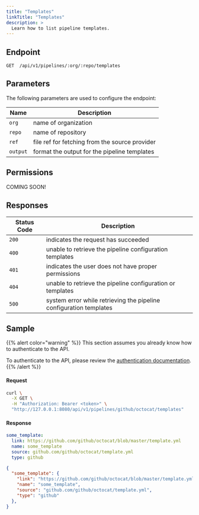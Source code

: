 ```yaml
---
title: "Templates"
linkTitle: "Templates"
description: >
  Learn how to list pipeline templates.
---
```


## Endpoint

```
GET  /api/v1/pipelines/:org/:repo/templates
```

## Parameters

The following parameters are used to configure the endpoint:

| Name   | Description          |
| ------ | -------------------- |
| `org`  | name of organization |
| `repo` | name of repository   |
| `ref`   | file ref for fetching from the source provider   |
| `output`   | format the output for the pipeline templates    |

## Permissions

COMING SOON!

## Responses

| Status Code | Description                                         |
| ----------- | --------------------------------------------------- |
| `200`       | indicates the request has succeeded                 |
| `400`       | unable to retrieve the pipeline configuration templates |
| `401`       | indicates the user does not have proper permissions |
| `404`       | unable to retrieve the pipeline configuration or templates |
| `500`       | system error while retrieving the pipeline configuration templates |

## Sample

{{% alert color="warning" %}}
This section assumes you already know how to authenticate to the API.

To authenticate to the API, please review the [authentication documentation](/docs/reference/api/authentication/).
{{% /alert %}}

#### Request

```sh
curl \
  -X GET \
  -H "Authorization: Bearer <token>" \
  "http://127.0.0.1:8080/api/v1/pipelines/github/octocat/templates"
```

#### Response

```yaml
some_template:
  link: https://github.com/github/octocat/blob/master/template.yml
  name: some_template
  source: github.com/github/octocat/template.yml
  type: github
```

```json
{
  "some_template": {
    "link": "https://github.com/github/octocat/blob/master/template.yml",
    "name": "some_template",
    "source": "github.com/github/octocat/template.yml",
    "type": "github"
  },
}
```